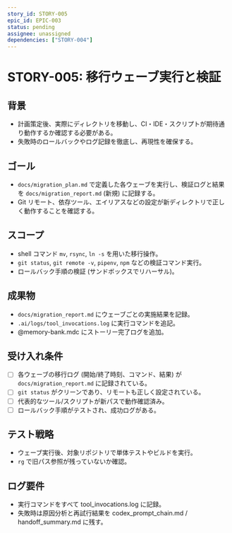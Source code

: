 ```yaml
---
story_id: STORY-005
epic_id: EPIC-003
status: pending
assignee: unassigned
dependencies: ["STORY-004"]
---
```


# STORY-005: 移行ウェーブ実行と検証

## 背景
- 計画策定後、実際にディレクトリを移動し、CI・IDE・スクリプトが期待通り動作するか確認する必要がある。
- 失敗時のロールバックやログ記録を徹底し、再現性を確保する。

## ゴール
- `docs/migration_plan.md` で定義した各ウェーブを実行し、検証ログと結果を `docs/migration_report.md` (新規) に記録する。
- Git リモート、依存ツール、エイリアスなどの設定が新ディレクトリで正しく動作することを確認する。

## スコープ
- shell コマンド `mv`, `rsync`, `ln -s` を用いた移行操作。
- `git status`, `git remote -v`, `pipenv`, `npm` などの検証コマンド実行。
- ロールバック手順の検証 (サンドボックスでリハーサル)。

## 成果物
- `docs/migration_report.md` にウェーブごとの実施結果を記録。
- `.ai/logs/tool_invocations.log` に実行コマンドを追記。
- @memory-bank.mdc にストーリー完了ログを追加。

## 受け入れ条件
- [ ] 各ウェーブの移行ログ (開始/終了時刻、コマンド、結果) が `docs/migration_report.md` に記録されている。
- [ ] `git status` がクリーンであり、リモートも正しく設定されている。
- [ ] 代表的なツール/スクリプトが新パスで動作確認済み。
- [ ] ロールバック手順がテストされ、成功ログがある。

## テスト戦略
- ウェーブ実行後、対象リポジトリで単体テストやビルドを実行。
- `rg` で旧パス参照が残っていないか確認。

## ログ要件
- 実行コマンドをすべて tool_invocations.log に記録。
- 失敗時は原因分析と再試行結果を codex_prompt_chain.md / handoff_summary.md に残す。
